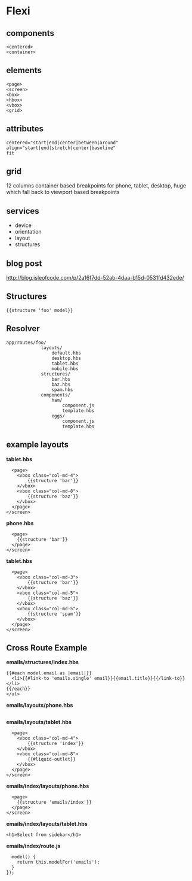 # Flexi

## components

```
<centered>
<container>
```

## elements
```
<page>
<screen>
<box>
<hbox>
<vbox>
<grid>
```

## attributes
```
centered="start|end|center|between|around"
align="start|end|stretch|center|baseline"
fit
```

## grid

12 columns
container based breakpoints for
  phone, tablet, desktop, huge
which fall back to viewport based breakpoints

## services

- device
- orientation
- layout
- structures

## blog post

http://blog.isleofcode.com/p/2a16f7dd-52ab-4daa-b15d-0531fd432ede/

## Structures

```
{{structure 'foo' model}}
```

## Resolver
```
app/routes/foo/
             layouts/
                 default.hbs
                 desktop.hbs
                 tablet.hbs
                 mobile.hbs
             structures/
                 bar.hbs
                 baz.hbs
                 spam.hbs
             components/
                 ham/
                     component.js
                     template.hbs
                 eggs/
                     component.js
                     template.hbs
```

## example layouts

**tablet.hbs**
```<screen>
  <page>
    <vbox class="col-md-4">
        {{structure 'bar'}}
    </vbox>
    <vbox class="col-md-8">
        {{structure 'baz'}}
    </vbox>
  </page>
</screen>
```

**phone.hbs**
```<screen>
  <page>
    {{structure 'bar'}}
  </page>
</screen>
```

**tablet.hbs**
```<screen>
  <page>
    <vbox class="col-md-3">
        {{structure 'bar'}}
    </vbox>
    <vbox class="col-md-5">
        {{structure 'baz'}}
    </vbox>
    <vbox class="col-md-5">
        {{structure 'spam'}}
    </vbox>
  </page>
</screen>
```

## Cross Route Example

**emails/structures/index.hbs**
```<ul>
{{#each model.email as |email|}}
  <li>{{#link-to 'emails.single' email}}{{email.title}}{{/link-to}}</li>
{{/each}}
</ul>
```

**emails/layouts/phone.hbs**
```{{#liquid-outlet}}
```

**emails/layouts/tablet.hbs**
```<screen>
  <page>
    <vbox class="col-md-4">
        {{structure 'index'}}
    </vbox>
    <vbox class="col-md-8">
        {{#liquid-outlet}}
    </vbox>
  </page>
</screen>
```

**emails/index/layouts/phone.hbs**
```<screen>
  <page>
    {{structure 'emails/index'}}
  </page>
</screen>
```

**emails/index/layouts/tablet.hbs**
```
<h1>Select from sidebar</h1>
```
**emails/index/route.js**
```export default Route.extend({
  model() {
    return this.modelFor('emails');
  }
});
```
